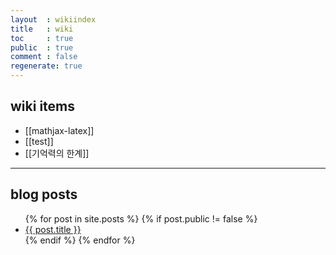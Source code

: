```yaml
---
layout  : wikiindex
title   : wiki
toc     : true
public  : true
comment : false
regenerate: true
---
```


## wiki items

* [[mathjax-latex]]
* [[test]]
* [[기억력의 한계]]

---

## blog posts
<div>
    <ul>
{% for post in site.posts %}
    {% if post.public != false %}
        <li>
            <a class="post-link" href="{{ post.url | prepend: site.baseurl }}">
                {{ post.title }}
            </a>
        </li>
    {% endif %}
{% endfor %}
    </ul>
</div>

